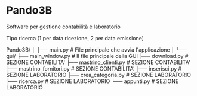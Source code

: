 # Pando3B
 Software per gestione contabilità e laboratorio

 Tipo ricerca (1 per data ricezione, 2 per data emissione)


Pando3B/
│
├── main.py                # File principale che avvia l'applicazione
│
└── gui/
    ├── main_window.py          # Il file principale della GUI 
    ├── download.py             # SEZIONE CONTABILITA'
    ├── mastrino_clienti.py     # SEZIONE CONTABILITA'
    ├── mastrino_fornitori.py   # SEZIONE CONTABILITA'
    ├── inserisci.py            # SEZIONE LABORATORIO
    ├── crea_categoria.py       # SEZIONE LABORATORIO
    ├── ricerca.py              # SEZIONE LABORATORIO
    └── appunti.py              # SEZIONE LABORATORIO